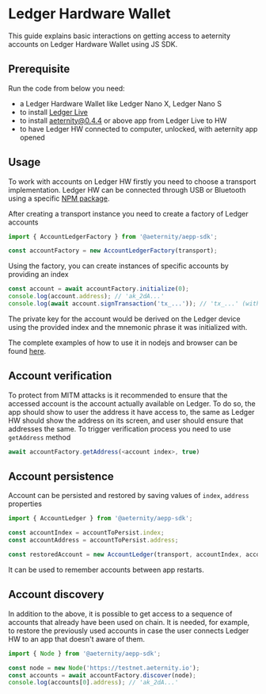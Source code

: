 # Ledger Hardware Wallet

This guide explains basic interactions on getting access to aeternity accounts on Ledger Hardware Wallet using JS SDK.

## Prerequisite

Run the code from below you need:

- a Ledger Hardware Wallet like Ledger Nano X, Ledger Nano S
- to install [Ledger Live](https://www.ledger.com/ledger-live)
- to install aeternity@0.4.4 or above app from Ledger Live to HW
- to have Ledger HW connected to computer, unlocked, with aeternity app opened

## Usage

To work with accounts on Ledger HW firstly you need to choose a transport implementation. Ledger HW can be connected through USB or Bluetooth using a specific [NPM package](https://developers.ledger.com/docs/transport/choose-the-transport/).

After creating a transport instance you need to create a factory of Ledger accounts

```js
import { AccountLedgerFactory } from '@aeternity/aepp-sdk';

const accountFactory = new AccountLedgerFactory(transport);
```

Using the factory, you can create instances of specific accounts by providing an index

```js
const account = await accountFactory.initialize(0);
console.log(account.address); // 'ak_2dA...'
console.log(await account.signTransaction('tx_...')); // 'tx_...' (with signature added)
```

The private key for the account would be derived on the Ledger device using the provided index and the mnemonic phrase it was initialized with.

The complete examples of how to use it in nodejs and browser can be found [here](https://github.com/aeternity/aepp-sdk-js/tree/71da12b5df56b41f7317d1fb064e44e8ea118d6c/test/environment/ledger).

## Account verification

To protect from MITM attacks is it recommended to ensure that the accessed account is the account actually available on Ledger. To do so, the app should show to user the address it have access to, the same as Ledger HW should show the address on its screen, and user should ensure that addresses the same. To trigger verification process you need to use `getAddress` method

```js
await accountFactory.getAddress(<account index>, true)
```

## Account persistence

Account can be persisted and restored by saving values of `index`, `address` properties

```js
import { AccountLedger } from '@aeternity/aepp-sdk';

const accountIndex = accountToPersist.index;
const accountAddress = accountToPersist.address;

const restoredAccount = new AccountLedger(transport, accountIndex, accountAddress);
```

It can be used to remember accounts between app restarts.

## Account discovery

In addition to the above, it is possible to get access to a sequence of accounts that already have been used on chain. It is needed, for example, to restore the previously used accounts in case the user connects Ledger HW to an app that doesn't aware of them.

```js
import { Node } from '@aeternity/aepp-sdk';

const node = new Node('https://testnet.aeternity.io');
const accounts = await accountFactory.discover(node);
console.log(accounts[0].address); // 'ak_2dA...'
```
